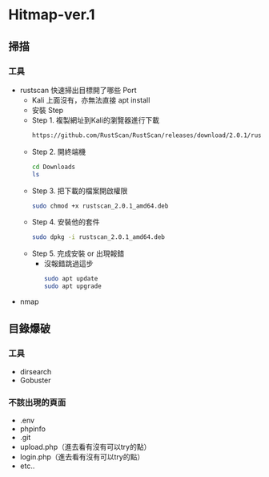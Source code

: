 # Hitmap-ver.1

## 掃描

### 工具
  - rustscan 快速掃出目標開了哪些 Port
    -  Kali 上面沒有，亦無法直接 apt install
    -  安裝 Step
      - Step 1. 複製網址到Kali的瀏覽器進行下載
          ```sh
          https://github.com/RustScan/RustScan/releases/download/2.0.1/rustscan_2.0.1_amd64.deb
          ```
      - Step 2. 開終端機
          ```sh
          cd Downloads
          ls
          ```
      - Step 3. 把下載的檔案開啟權限
          ```sh
          sudo chmod +x rustscan_2.0.1_amd64.deb
          ```
      - Step 4. 安裝他的套件
          ```sh
          sudo dpkg -i rustscan_2.0.1_amd64.deb
          ```
      - Step 5. 完成安裝 or 出現報錯
        - 沒報錯跳過這步 
          ```sh
          sudo apt update
          sudo apt upgrade
          ```
  - nmap

## 目錄爆破

### 工具
  - dirsearch
  - Gobuster
### 不該出現的頁面
  - .env
  - phpinfo
  - .git
  - upload.php（進去看有沒有可以try的點）
  - login.php（進去看有沒有可以try的點）
  - etc..
